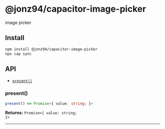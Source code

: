 # @jonz94/capacitor-image-picker

image picker

## Install

```bash
npm install @jonz94/capacitor-image-picker
npx cap sync
```

## API

<docgen-index>

* [`present()`](#present)

</docgen-index>

<docgen-api>
<!--Update the source file JSDoc comments and rerun docgen to update the docs below-->

### present()

```typescript
present() => Promise<{ value: string; }>
```

**Returns:** <code>Promise&lt;{ value: string; }&gt;</code>

--------------------

</docgen-api>
